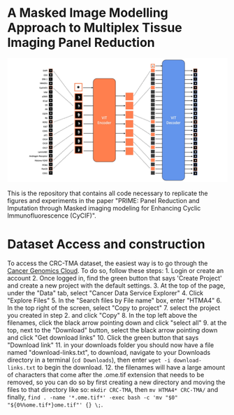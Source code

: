 # A Masked Image Modelling Approach to Multiplex Tissue Imaging Panel Reduction

![IF-MAE](/src/mae_architecture.jpg "IF-MAE Architecture")


This is the repository that contains all code necessary to replicate the figures and experiments in the paper "PRIME: Panel Reduction and Imputation through Masked imaging modeling for Enhancing Cyclic Immunofluorescence (CyCIF)". 

# Dataset Access and construction
To access the CRC-TMA dataset, the easiest way is to go through the [Cancer Genomics Cloud](https://cgc-accounts.sbgenomics.com). To do so, follow these steps:
	1. Login or create an account
	2. Once logged in, find the green button that says 'Create Project' and create a new project with the default settings.
	3. At the top of the page, under the "Data" tab, select "Cancer Data Service Explorer"
	4. Click "Explore Files"
	5. In the "Search files by File name" box, enter "HTMA4"
	6. In the top right of the screen, select "Copy to project"
	7. select the project you created in step 2. and click "Copy"
	8. In the top left above the filenames, click the black arrow pointing down and click "select all"
	9. at the top, next to the "Download" button, select the black arrow pointing down and click "Get download links"
	10. Click the green button that says "Download link"
	11. in your downloads folder you should now have a file named "download-links.txt", to download, navigate to your Downloads directory in a terminal (`cd Downloads`), then enter `wget -i download-links.txt` to begin the download.
	12. the filenames will have a large amount of characters that come after the .ome.tif extension that needs to be removed, so you can do so by first creating a new directory and moving the files to that directory like so: `mkdir CRC-TMA`, then `mv HTMA4* CRC-TMA/` and finally, `find . -name '*.ome.tif*' -exec bash -c 'mv "$0" "${0%%ome.tif*}ome.tif"' {} \;`.
	
	
